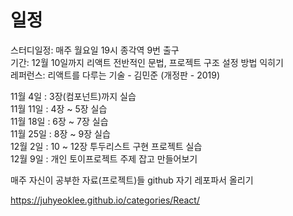 # 일정
스터디일정: 매주 월요일 19시 종각역 9번 출구    
기간: 12월 10일까지 리액트 전반적인 문법, 프로젝트 구조 설정 방법 익히기   
레퍼런스: 리액트를 다루는 기술 - 김민준 (개정판 - 2019)   

11월 4일 : 3장(컴포넌트)까지 실습   
11월 11일 : 4장 ~ 5장 실습   
11월 18일 : 6장 ~ 7장 실습   
11월 25일 : 8장 ~ 9장 실습   
12월 2일 : 10 ~ 12장 투두리스트 구현 프로젝트 실습   
12월 9일 : 개인 토이프로젝트 주제 잡고 만들어보기   

매주 자신이 공부한 자료(프로젝트)들 github 자기 레포파서 올리기   


https://juhyeoklee.github.io/categories/React/   
